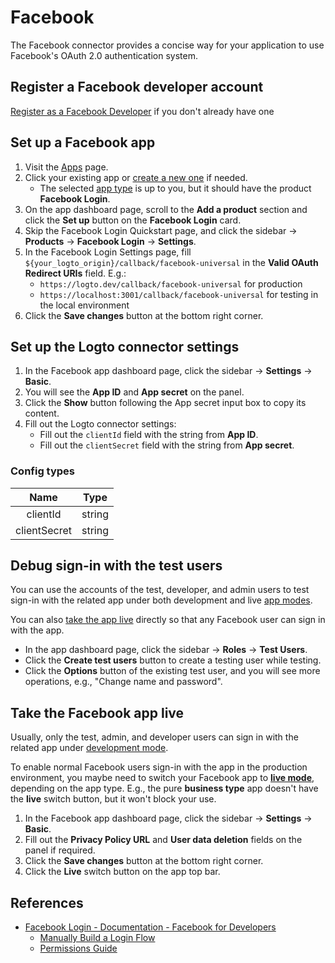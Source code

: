 # Facebook

The Facebook connector provides a concise way for your application to use Facebook's OAuth 2.0 authentication system.

## Register a Facebook developer account

[Register as a Facebook Developer](https://developers.facebook.com/docs/development/register/) if you don't already have one

## Set up a Facebook app

1. Visit the [Apps](https://developers.facebook.com/apps) page.
2. Click your existing app or [create a new one](https://developers.facebook.com/docs/development/create-an-app) if needed.
   - The selected [app type](https://developers.facebook.com/docs/development/create-an-app/app-dashboard/app-types) is up to you, but it should have the product **Facebook Login**.
3. On the app dashboard page, scroll to the **Add a product** section and click the **Set up** button on the **Facebook Login** card.
4. Skip the Facebook Login Quickstart page, and click the sidebar -> **Products** -> **Facebook Login** -> **Settings**.
5. In the Facebook Login Settings page, fill `${your_logto_origin}/callback/facebook-universal` in the **Valid OAuth Redirect URIs** field. E.g.:
    - `https://logto.dev/callback/facebook-universal` for production
    - `https://localhost:3001/callback/facebook-universal` for testing in the local environment
6. Click the **Save changes** button at the bottom right corner.

## Set up the Logto connector settings

1. In the Facebook app dashboard page, click the sidebar -> **Settings** -> **Basic**.
2. You will see the **App ID** and **App secret** on the panel.
3. Click the **Show** button following the App secret input box to copy its content.
4. Fill out the Logto connector settings:
    - Fill out the `clientId` field with the string from **App ID**.
    - Fill out the `clientSecret` field with the string from **App secret**.

### Config types

|     Name     |  Type  |
|:------------:|:------:|
|   clientId   | string |
| clientSecret | string |

## Debug sign-in with the test users

You can use the accounts of the test, developer, and admin users to test sign-in with the related app under both development and live [app modes](https://developers.facebook.com/docs/development/build-and-test/app-modes).

You can also [take the app live](#take-the-facebook-app-live) directly so that any Facebook user can sign in with the app.

- In the app dashboard page, click the sidebar -> **Roles** -> **Test Users**.
- Click the **Create test users** button to create a testing user while testing.
- Click the **Options** button of the existing test user, and you will see more operations, e.g., "Change name and password".

## Take the Facebook app live

Usually, only the test, admin, and developer users can sign in with the related app under [development mode](https://developers.facebook.com/docs/development/build-and-test/app-modes#development-mode).

To enable normal Facebook users sign-in with the app in the production environment, you maybe need to switch your Facebook app to **[live mode](https://developers.facebook.com/docs/development/build-and-test/app-modes#live-mode)**, depending on the app type.
E.g., the pure **business type** app doesn't have the **live** switch button, but it won't block your use.

1. In the Facebook app dashboard page, click the sidebar -> **Settings** -> **Basic**.
2. Fill out the **Privacy Policy URL** and **User data deletion** fields on the panel if required.
3. Click the **Save changes** button at the bottom right corner.
4. Click the **Live** switch button on the app top bar.

## References

- [Facebook Login - Documentation - Facebook for Developers](https://developers.facebook.com/docs/facebook-login/)
    - [Manually Build a Login Flow](https://developers.facebook.com/docs/facebook-login/guides/advanced/manual-flow/)
    - [Permissions Guide](https://developers.facebook.com/docs/facebook-login/guides/permissions)
